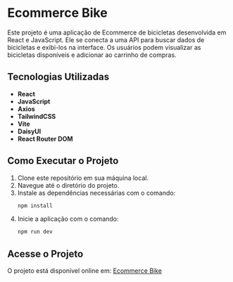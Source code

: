 # Ecommerce Bike

Este projeto é uma aplicação de Ecommerce de bicicletas desenvolvida em React e JavaScript. Ele se conecta a uma API para buscar dados de bicicletas e exibi-los na interface. Os usuários podem visualizar as bicicletas disponíveis e adicionar ao carrinho de compras.

## Tecnologias Utilizadas

- **React**
- **JavaScript**
- **Axios**
- **TailwindCSS**
- **Vite**
- **DaisyUI**
- **React Router DOM**

## Como Executar o Projeto

1. Clone este repositório em sua máquina local.
2. Navegue até o diretório do projeto.
3. Instale as dependências necessárias com o comando:
   ```bash
   npm install
4. Inicie a aplicação com o comando:
   ```bash
   npm run dev

## Acesse o Projeto

O projeto está disponível online em: [Ecommerce Bike](https://ecommerce-bike-oeqd6wnvl-lucas-justinos-projects.vercel.app)
